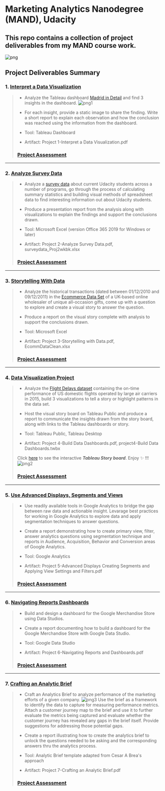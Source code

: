 # Marketing Analytics Nanodegree (MAND), Udacity
This repo contains a collection of project deliverables from my MAND course work.
 ---

![png](MAND.png)


## Project Deliverables Summary
### 1. [Interpret a Data Visualization](https://github.com/atan4583/mand-project-portfolio/tree/master/Project%201-Interpret%20a%20Data%20Visualization)
> * Analyze the Tableau dashboard [Madrid in Detail](https://public.tableau.com/en-us/s/gallery/madrid-details?gallery=featured) and find 3 insights in the dashboard.
![png1](madrid.png)
>
>
> * For each insight, provide a static image to share the finding. Write a short report to explain each observation and how the conclusion was reached using the information from the dashboard.
>
>
> * Tool: Tableau Dashboard
>
>
> * Artifact: Project 1-Interpret a Data Visualization.pdf
>
>
> ### [Project Assessment](https://github.com/atan4583/mand-project-portfolio/blob/master/Project%201-Interpret%20a%20Data%20Visualization/Project%201%20Review.pdf)
 ---
### 2. [Analyze Survey Data](https://github.com/atan4583/mand-project-portfolio/tree/master/Project%202-Analyze%20Survey%20Data)
> * Analyze a [survey data](https://d17h27t6h515a5.cloudfront.net/topher/2017/December/5a30463e_surveydata3/surveydata3.csv) about current Udacity students across a number of programs, go through the process of calculating summary statistics and building visual methods of spreadsheet data to find interesting information out about Udacity students.
>
>
> * Produce a presentation report from the analysis along with visualizations to explain the findings and support the conclusions drawn.
>
>
> * Tool: Microsoft Excel (version Office 365 2019 for Windows or later)
>
>
> * Artifact: Project 2-Analyze Survey Data.pdf, surveydata_Proj2wkbk.xlsx
>
>
> ### [Project Assessment](https://github.com/atan4583/mand-project-portfolio/blob/master/Project%202-Analyze%20Survey%20Data/Project%202%20Review.pdf)
 ---
### 3. [Storytelling With Data](https://github.com/atan4583/mand-project-portfolio/tree/master/Project%203-Storytelling%20With%20Data)
> * Analyze the historical transactions (dated between 01/12/2010 and 09/12/2011) in the [Ecommerce Data Set](https://docs.google.com/spreadsheets/d/12EPcAufhey6m0AmQ1nB4f5X1MaDdm81GAeKvCV16Dis/edit?usp=sharing) of a UK-based online wholesaler of unique all-occasion gifts, come up with a question to explore and create a visual story to answer the question.
>
>
> * Produce a report on the visual story complete with analysis to support the conclusions drawn.
>
>
> * Tool: Microsoft Excel
>
>
> * Artifact: Project 3-Storytelling with Data.pdf, EcommDataClean.xlsx
>
>
> ### [Project Assessment](https://github.com/atan4583/mand-project-portfolio/blob/master/Project%203-Storytelling%20With%20Data/Project%203%20Review.pdf)
 ---
### 4. [Data Visualization Project](https://github.com/atan4583/mand-project-portfolio/tree/master/Project%204-Data%20Visualization%20Project)
> * Analyze the [Flight Delays dataset](https://d17h27t6h515a5.cloudfront.net/topher/2017/December/5a3b1fad_flight-delays/flight-delays.zip) containing the on-time performance of US domestic flights operated by large air carriers in 2015, build 3 visualizations to tell a story or highlight patterns in the data set.
>
>
> * Host the visual story board on Tableau Public and produce a report to communicate the insights drawn from the story board, along with links to the Tableau dashboards or story.
>
>
> * Tool: Tableau Public, Tableau Desktop
>
>
> * Artifact: Project 4-Build Data Dashboards.pdf, project4-Build Data Dashboards.twbx
>
>
> Click [here](https://public.tableau.com/profile/audreyst#!/vizhome/project4-BuildDataDashboards/MajorAirportPerformance2015) to see the interactive _**Tableau Story board**_. Enjoy :sparkles: !!!
> ![png2](story.png)
>
> ### [Project Assessment](https://github.com/atan4583/mand-project-portfolio/blob/master/Project%204-Data%20Visualization%20Project/Project%204%20Review.pdf)
 ---
### 5. [Use Advanced Displays, Segments and Views](https://github.com/atan4583/mand-project-portfolio/tree/master/Project%205-Use%20Advanced%20Displays%2C%20Segments%20and%20Views)
> * Use readily available tools in Google Analytics to bridge the gap between raw data and actionable insight. Levarage best practices for working in Google Analytics to explore data and apply segmentation techniques to answer questions.
>
>
> * Create a report demonstrating how to create primary view, filter, answer analytics questions using segmentation technique and reports in Audience, Acquisition, Behavior and Conversion areas of Google Analytics.
>
>
> * Tool: Google Analytics
>
>
> * Artifact: Project 5-Advanced Displays Creating Segments and Applying View Settings and Filters.pdf
>
>
> ### [Project Assessment](https://github.com/atan4583/mand-project-portfolio/blob/master/Project%205-Use%20Advanced%20Displays%2C%20Segments%20and%20Views/Project%205%20Review.pdf)
 ---
### 6. [Navigating Reports Dashboards](https://github.com/atan4583/mand-project-portfolio/tree/master/Project%206-Navigating%20Reports%20Dashboards)
> * Build and design a dashboard for the Google Merchandise Store using Data Studios.
>
>
> * Create a report documenting how to build a dashboard for the Google Merchandise Store with Google Data Studio.
>
>
> * Tool: Google Data Studio
>
>
> * Artifact: Project 6-Navigating Reports and Dashboards.pdf
>
>
> ### [Project Assessment](https://github.com/atan4583/mand-project-portfolio/blob/master/Project%206-Navigating%20Reports%20Dashboards/Project%206%20Review.pdf)
 ---
### 7. [Crafting an Analytic Brief](https://github.com/atan4583/mand-project-portfolio/tree/master/Project%207-Crafting%20an%20Analytic%20Brief)
> * Craft an Analytics Brief to analyze performance of the marketing efforts of a given company.
> ![png3](abrief.png)
> Use the brief as a framework to identify the data to capture for measuring performance metrics. Attach a customer journey map to the brief and use it to further evaluate the metrics being captured and evaluate whether the customer journey has revealed any gaps in the brief itself. Provide suggestions for addressing those potential gaps.
>
>
> * Create a report illustrating how to create the analytics brief to unlock the questions needed to be asking and the corresponding answers thru the analytics process.
>
>
> * Tool: Analytic Brief template adapted from Cesar A Brea's approach
>
>
> * Artifact: Project 7-Crafting an Analytic Brief.pdf
>
>
> ### [Project Assessment](https://github.com/atan4583/mand-project-portfolio/blob/master/Project%207-Crafting%20an%20Analytic%20Brief/Project%207%20Review.pdf)
>
